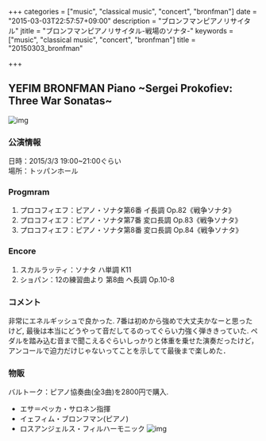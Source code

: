 +++
categories = ["music", "classical music", "concert", "bronfman"]
date = "2015-03-03T22:57:57+09:00"
description = "ブロンフマンピアノリサイタル"
jtitle = "ブロンフマンピアノリサイタル-戦場のソナタ-"
keywords = ["music", "classical music", "concert", "bronfman"]
title = "20150303_bronfman"

+++
## YEFIM BRONFMAN Piano ~Sergei Prokofiev: Three War Sonatas~
![img](https://i.gyazo.com/6492b271cf629625a93cdc6bb6ad907e.png)

### 公演情報
日時：2015/3/3 19:00~21:00ぐらい  
場所：トッパンホール

### Progmram
1. プロコフィエフ：ピアノ・ソナタ第6番 イ長調 Op.82《戦争ソナタ》
1. プロコフィエフ：ピアノ・ソナタ第7番 変ロ長調 Op.83《戦争ソナタ》
1. プロコフィエフ：ピアノ・ソナタ第8番 変ロ長調 Op.84《戦争ソナタ》

### Encore
1. スカルラッティ：ソナタ ハ単調 K11
1. ショパン：12の練習曲より 第8曲 ヘ長調 Op.10-8

### コメント
非常にエネルギッシュで良かった.
7番は初めから強めで大丈夫かなーと思ったけど, 
最後は本当にどうやって音だしてるのってぐらい力強く弾ききっていた.
ペダルを踏み込む音まで聞こえるぐらいしっかりと体重を乗せた演奏だったけど，
アンコールで迫力だけじゃないってことを示してて最後まで楽しめた．

### 物販
バルトーク：ピアノ協奏曲(全3曲)を2800円で購入.

+ エサ＝ペッカ・サロネン指揮  
+ イェフィム・ブロンフマン(ピアノ)  
+ ロスアンジェルス・フィルハーモニック
![img](http://ecx.images-amazon.com/images/I/61PugNlnL0L._SY355_.jpg)

